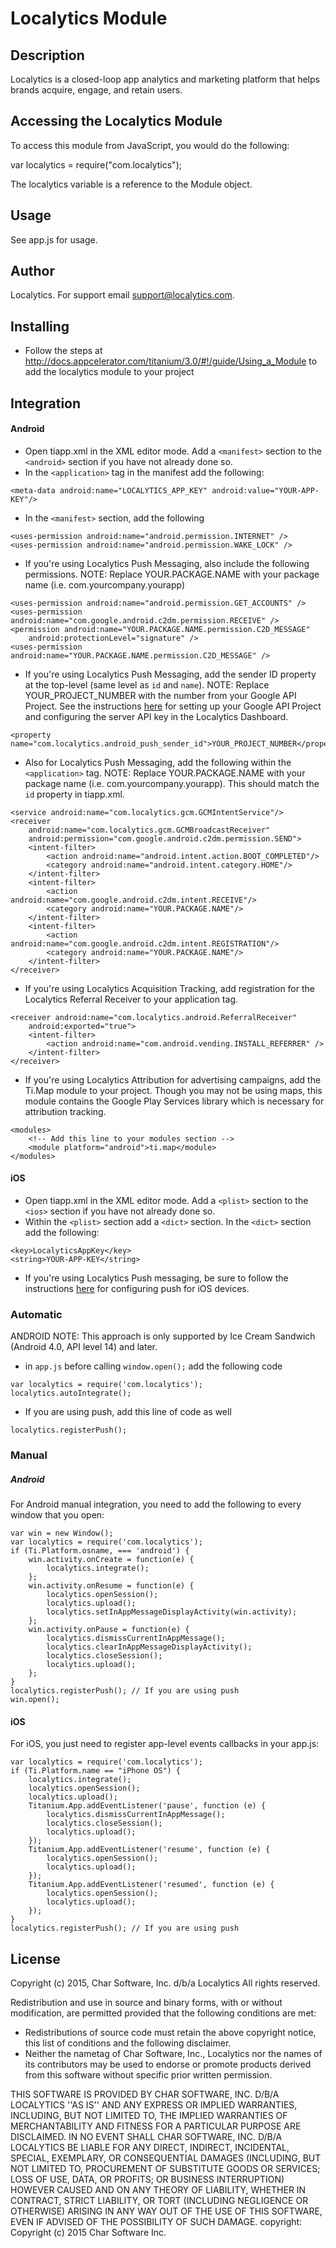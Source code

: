 # Localytics Module

## Description

Localytics is a closed-loop app analytics and marketing platform that helps brands acquire, engage, and retain users.

## Accessing the Localytics Module

To access this module from JavaScript, you would do the following:

var localytics = require("com.localytics");

The localytics variable is a reference to the Module object.

## Usage
See app.js for usage.

## Author
Localytics. For support email [support@localytics.com](mailto:support@localytics.com).

## Installing
* Follow the steps at http://docs.appcelerator.com/titanium/3.0/#!/guide/Using_a_Module to add the localytics module to your project

## Integration
#### Android
* Open tiapp.xml in the XML editor mode. Add a `<manifest>` section to the `<android>` section if you have not already done so.
* In the `<application>` tag in the manifest add the following:
```
<meta-data android:name="LOCALYTICS_APP_KEY" android:value="YOUR-APP-KEY"/>
```
* In the `<manifest>` section, add the following
```
<uses-permission android:name="android.permission.INTERNET" />
<uses-permission android:name="android.permission.WAKE_LOCK" />
```
* If you're using Localytics Push Messaging, also include the following permissions. NOTE: Replace YOUR.PACKAGE.NAME with your package name (i.e. com.yourcompany.yourapp)
``` 
<uses-permission android:name="android.permission.GET_ACCOUNTS" />
<uses-permission android:name="com.google.android.c2dm.permission.RECEIVE" />
<permission android:name="YOUR.PACKAGE.NAME.permission.C2D_MESSAGE"
    android:protectionLevel="signature" />
<uses-permission android:name="YOUR.PACKAGE.NAME.permission.C2D_MESSAGE" />
```
* If you're using Localytics Push Messaging, add the sender ID property at the top-level (same level as `id` and `name`). NOTE: Replace YOUR_PROJECT_NUMBER with the number from your Google API Project. See the instructions [here](https://support.localytics.com/Android_SDK_integration#Push_Notifications) for setting up your Google API Project and configuring the server API key in the Localytics Dashboard.
```
<property name="com.localytics.android_push_sender_id">YOUR_PROJECT_NUMBER</property>
```
* Also for Localytics Push Messaging, add the following within the `<application>` tag. NOTE: Replace YOUR.PACKAGE.NAME with your package name (i.e. com.yourcompany.yourapp). This should match the `id` property in tiapp.xml.
```
<service android:name="com.localytics.gcm.GCMIntentService"/>
<receiver
    android:name="com.localytics.gcm.GCMBroadcastReceiver"
    android:permission="com.google.android.c2dm.permission.SEND">
    <intent-filter>
        <action android:name="android.intent.action.BOOT_COMPLETED"/>
        <category android:name="android.intent.category.HOME"/>
    </intent-filter>
    <intent-filter>
        <action android:name="com.google.android.c2dm.intent.RECEIVE"/>
        <category android:name="YOUR.PACKAGE.NAME"/>
    </intent-filter>
    <intent-filter>
        <action android:name="com.google.android.c2dm.intent.REGISTRATION"/>
        <category android:name="YOUR.PACKAGE.NAME"/>
    </intent-filter>
</receiver>
```
*  If you're using Localytics Acquisition Tracking, add registration for the Localytics Referral Receiver to your application tag.
```
<receiver android:name="com.localytics.android.ReferralReceiver"
    android:exported="true">
    <intent-filter>
        <action android:name="com.android.vending.INSTALL_REFERRER" />
    </intent-filter>
</receiver>
```
* If you're using Localytics Attribution for advertising campaigns, add the Ti.Map module to your project. Though you may not be using maps, this module contains the Google Play Services library which is necessary for attribution tracking.
```
<modules>
    <!-- Add this line to your modules section -->
    <module platform="android">ti.map</module>
</modules>
```
#### iOS
* Open tiapp.xml in the XML editor mode. Add a `<plist>` section to the `<ios>` section if you have not already done so.
* Within the `<plist>` section add a `<dict>` section. In the `<dict>` section add the following:
```
<key>LocalyticsAppKey</key>
<string>YOUR-APP-KEY</string>
```
* If you're using Localytics Push messaging, be sure to follow the instructions [here](http://docs.appcelerator.com/titanium/3.0/#!/guide/Configuring_push_services-section-37551713_Configuringpushservices-ConfiguringpushservicesforiOSdevices) for configuring push for iOS devices.

### Automatic
ANDROID NOTE: This approach is only supported by Ice Cream Sandwich (Android 4.0, API level 14) and later.
* in `app.js` before calling `window.open();` add the following code
```
var localytics = require('com.localytics');
localytics.autoIntegrate();
```
* If you are using push, add this line of code as well 
```
localytics.registerPush();
```

### Manual
##### Android
For Android manual integration, you need to add the following to every window that you open:
```
var win = new Window();
var localytics = require('com.localytics');
if (Ti.Platform.osname, === 'android') {
    win.activity.onCreate = function(e) {
        localytics.integrate();
    };
    win.activity.onResume = function(e) {
        localytics.openSession();
        localytics.upload();
        localytics.setInAppMessageDisplayActivity(win.activity);
    };
    win.activity.onPause = function(e) {
        localytics.dismissCurrentInAppMessage();
        localytics.clearInAppMessageDisplayActivity();
        localytics.closeSession();
        localytics.upload();
    };
}
localytics.registerPush(); // If you are using push
win.open();
```
#### iOS
For iOS, you just need to register app-level events callbacks in your app.js:
```
var localytics = require('com.localytics');
if (Ti.Platform.name == "iPhone OS") {
    localytics.integrate();
    localytics.openSession();
    localytics.upload();
    Titanium.App.addEventListener('pause', function (e) {
        localytics.dismissCurrentInAppMessage();
        localytics.closeSession();
        localytics.upload();
    });
    Titanium.App.addEventListener('resume', function (e) {
        localytics.openSession();
        localytics.upload();
    });
    Titanium.App.addEventListener('resumed', function (e) {
        localytics.openSession();
        localytics.upload();
    });
}
localytics.registerPush(); // If you are using push
```
## License
Copyright (c) 2015, Char Software, Inc. d/b/a Localytics
All rights reserved.

Redistribution and use in source and binary forms, with or without
modification, are permitted provided that the following conditions are met:
* Redistributions of source code must retain the above copyright
notice, this list of conditions and the following disclaimer.
* Neither the nametag of Char Software, Inc., Localytics nor the names of its 
contributors may be used to endorse or promote products derived from this
software without specific prior written permission.

THIS SOFTWARE IS PROVIDED BY CHAR SOFTWARE, INC. D/B/A LOCALYTICS ''AS IS'' AND 
ANY EXPRESS OR IMPLIED WARRANTIES, INCLUDING, BUT NOT LIMITED TO, THE IMPLIED
WARRANTIES OF MERCHANTABILITY AND FITNESS FOR A PARTICULAR PURPOSE ARE 
DISCLAIMED. IN NO EVENT SHALL CHAR SOFTWARE, INC. D/B/A LOCALYTICS BE LIABLE 
FOR ANY DIRECT, INDIRECT, INCIDENTAL, SPECIAL, EXEMPLARY, OR CONSEQUENTIAL 
DAMAGES (INCLUDING, BUT NOT LIMITED TO, PROCUREMENT OF SUBSTITUTE GOODS OR 
SERVICES; LOSS OF USE, DATA, OR PROFITS; OR BUSINESS INTERRUPTION) HOWEVER 
CAUSED AND ON ANY THEORY OF LIABILITY, WHETHER IN CONTRACT, STRICT LIABILITY, 
OR TORT (INCLUDING NEGLIGENCE OR OTHERWISE) ARISING IN ANY WAY OUT OF THE USE 
OF THIS SOFTWARE, EVEN IF ADVISED OF THE POSSIBILITY OF SUCH DAMAGE.
copyright: Copyright (c) 2015 Char Software Inc.
